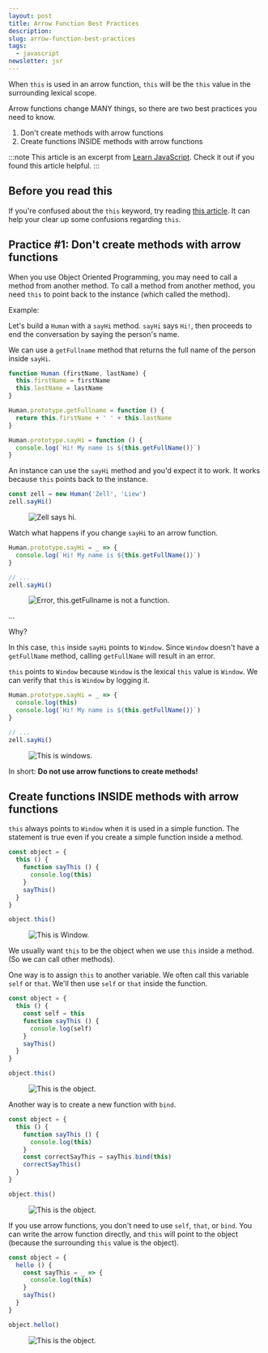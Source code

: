 ```yaml
---
layout: post
title: Arrow Function Best Practices
description: 
slug: arrow-function-best-practices
tags:
  - javascript
newsletter: jsr
---
```


When `this` is used in an arrow function, `this` will be the `this` value in the surrounding lexical scope. 

Arrow functions change MANY things, so there are two best practices you need to know. 

1. Don't create methods with arrow functions
2. Create functions INSIDE methods with arrow functions

<!-- more -->

:::note
This article is an excerpt from [Learn JavaScript][1]. Check it out if you found this article helpful.
:::

## Before you read this

If you're confused about the `this` keyword, try reading [this article][2]. It can help your clear up some confusions regarding `this`. 

## Practice #1: Don't create methods with arrow functions

When you use Object Oriented Programming, you may need to call a method from another method. To call a method from another method, you need `this` to point back to the instance (which called the method).

Example: 

Let's build a `Human` with a `sayHi` method. `sayHi` says `Hi!`, then proceeds to end the conversation by saying the person's name. 

We can use a `getFullname` method that returns the full name of the person inside `sayHi`.

```js
function Human (firstName, lastName) {
  this.firstName = firstName
  this.lastName = lastName
}

Human.prototype.getFullname = function () {
  return this.firstName + ' ' + this.lastName
}

Human.prototype.sayHi = function () {
  console.log(`Hi! My name is ${this.getFullName()}`)
}
```

An instance can use the `sayHi` method and you'd expect it to work. It works because `this` points back to the instance. 

```js
const zell = new Human('Zell', 'Liew')
zell.sayHi() 
```

<figure role="figure">
  <img src="/images/2020/arrow-function-best-practices/sayhi-correct.png" alt="Zell says hi.">
</figure>

Watch what happens if you change `sayHi` to an arrow function. 

```js
Human.prototype.sayHi = _ => {
  console.log(`Hi! My name is ${this.getFullName()}`)
}

// ...
zell.sayHi()
```

<figure role="figure">
  <img src="/images/2020/arrow-function-best-practices/sayhi-error.png" alt="Error, this.getFullname is not a function.">
</figure>

...

Why? 

In this case, `this` inside `sayHi` points to `Window`. Since `Window` doesn't have a `getFullName` method, calling `getFullName` will result in an error. 

`this` points to `Window` because `Window` is the lexical `this` value is `Window`. We can verify that `this` is `Window` by logging it. 

```js
Human.prototype.sayHi = _ => {
  console.log(this)
  console.log(`Hi! My name is ${this.getFullName()}`)
}

// ...
zell.sayHi()
```

<figure role="figure">
  <img src="/images/2020/arrow-function-best-practices/sayhi-arrow-method.png" alt="This is windows.">
</figure>

In short: **Do not use arrow functions to create methods!** 

## Create functions INSIDE methods with arrow functions

`this` always points to `Window` when it is used in a simple function. The statement is true even if you create a simple function inside a method. 

```js
const object = {
  this () {
    function sayThis () {
      console.log(this)
    }
    sayThis()
  }
}

object.this()
```

<figure role="figure">
  <img src="/images/2020/arrow-function-best-practices/window.png" alt="This is Window.">
</figure>

We usually want `this` to be the object when we use `this` inside a method. (So we can call other methods). 

One way is to assign `this` to another variable. We often call this variable `self` or `that`. We'll then use `self` or `that` inside the function. 

```js
const object = {
  this () {
    const self = this
    function sayThis () {
      console.log(self)
    }
    sayThis()
  }
}

object.this()
```

<figure role="figure">
  <img src="/images/2020/arrow-function-best-practices/object.png" alt="This is the object.">
</figure>

Another way is to create a new function with `bind`. 

```js
const object = {
  this () {
    function sayThis () {
      console.log(this)
    }
    const correctSayThis = sayThis.bind(this)
    correctSayThis()
  }
}

object.this()
```

<figure role="figure">
  <img src="/images/2020/arrow-function-best-practices/object.png" alt="This is the object.">
</figure>

If you use arrow functions, you don't need to use `self`, `that`, or `bind`. You can write the arrow function directly, and `this` will point to the object (because the surrounding `this` value is the object). 

```js
const object = {
  hello () {
    const sayThis = _ => {
      console.log(this)
    }
    sayThis()
  }
}

object.hello()
```

<figure role="figure">
  <img src="/images/2020/arrow-function-best-practices/object.png" alt="This is the object.">
</figure>


[1]:	https://learnjavascript.today
[2]:	https://zellwk.com/blog/this "This in JavaScript"
